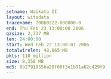 ```yaml
---
setname: Waikato II
layout: witsdata
tracename: 20060222-000000-0
end: Thu Feb 23 13:00:00 2006
gzsize: 2,737 MB
len: 24:00:00
start: Wed Feb 22 13:00:01 2006
totalwirelen: 48,865 MB
pkts: 110 million
size: 8,358 MB
md5: 8b2791955ba29f08f3e1b91a62c429f9
---
```

